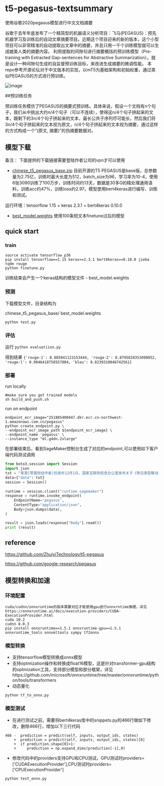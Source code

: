 # t5-pegasus-textsummary
使用谷歌2020pegasus模型进行中文文档摘要

谷歌于去年年底发布了一个精简型的机器语义分析项目：飞马(PEGASUS)：预先机器学习及训练后的自动文章摘要项目。近期这个项目迎来的新的版本，这个小型项目可以非常精准的自动提取出文章中的摘要，并且只用一千个训练模型就可以生成媲美人类的摘要内容。
利用提取的间隙句进行摘要概括的预训练模型（Pre-training with Extracted Gap-sentences for Abstractive Summarization）。就是设计一种间隙句生成的自监督预训练目标，来改进生成摘要的微调性能。
本repo参考开源论坛对于中文版本的实现，以mT5为基础架构和初始权重，通过类似PEGASUS的方式进行预训练。

![image](https://github.com/jackie930/t5-pegasus-textsummary/blob/main/1.png)

##预训练任务

预训练任务模仿了PEGASUS的摘要式预训练。具体来说，假设一个文档有n个句子，我们从中挑出大约n/4个句子（可以不连续），使得这n/4个句子拼起来的文本，跟剩下的3n/4个句子拼起来的文本，最长公共子序列尽可能长，然后我们将3n/4个句子拼起来的文本视为原文，n/4个句子拼起来的文本视为摘要，通过这样的方式构成一个“(原文, 摘要)”的伪摘要数据对。

## 模型下载
备注： 下面提供的下载链接需要登陆作者公司的vpn才可以使用
* [chinese_t5_pegasus_base.zip](https://amazon.awsapps.com/workdocs/index.html#/folder/de75a58625bdc3a6ae7f659c252924917c0f956ee33dc6a5f0a6cc2283a63a72) 目前开源的T5 PEGASUS是base版，总参数量为2.75亿，训练时最大长度为512，batch_size为96，学习率为10-4，使用6张3090训练了100万步，训练时间约13天，数据是30多G的精处理通用语料，训练acc约47%，训练loss约2.97。模型使用bert4keras进行编写、训练和测试。

运行环境：tensorflow 1.15 + keras 2.3.1 + bert4keras 0.10.0
* [best_model.weights](https://amazon.awsapps.com/workdocs/index.html#/folder/de75a58625bdc3a6ae7f659c252924917c0f956ee33dc6a5f0a6cc2283a63a72) 使用100条短文本finetune过后的模型

## quick start

### train

~~~shell script
source activate tensorflow_p36
pip install tensorflow==1.15 keras==2.3.1 bert4keras==0.10.0 jieba tqdm rouge
python finetune.py
~~~
训练结束会产生一个keras结构的模型文件 - best_model.weights

### 预测
下载模型文件，目录结构为

chinese_t5_pegasus_base/ 
best_model.weights

~~~shell script
python test.py
~~~


### 评估

运行 `python evaluatiion.py`

得到结果 `{'rouge-1': 0.885041123153444, 'rouge-2': 0.8795828353099052, 'rouge-l': 0.9046418758557804, 'bleu': 0.8239310846742561}`

### 部署


run locally
~~~
#make sure you got trained models 
sh build_and_push.sh
~~~

run on endpoint

```shell script
endpoint_ecr_image="251885400447.dkr.ecr.cn-northwest-1.amazonaws.com.cn/pegasus"
python create_endpoint.py \
--endpoint_ecr_image_path ${endpoint_ecr_image} \
--endpoint_name 'pegasus' \
--instance_type "ml.g4dn.2xlarge"
```

在部署结束后，看到SageMaker控制台生成了对应的endpoint,可以使用如下客户端代码测试调用
```python
from boto3.session import Session
import json
txt = "来源|零壹财经作者|任俊东12月1日，国家互联网信息办公室发布关于《常见类型移动互联网应用程序（App）必要个人信息范围》公开征求意见的通知。此次《意见稿》规定了支付、借贷、银行等38类常见类型App必要个人信息范围，明确App必要个人信息界限，不得因非必要信息拒绝用户安装使用。零壹财经自今年3月起开展了手机App评测工作，通过对金融、购物、视频等10大类300多款App评测发现，9成以上APP都存在违规收集信息问题，其中违反必要原则，收集与其业务无关的个人信息、用户拒绝同意就无法安装使用等问题最为严重。上月，全国App个人信息保护监管会召开。会上阿里、腾讯、字节等互联网巨头遭监管点名批评：在App个人信息保护工作方面，存在思想漠视、侥幸心理、技术对抗三类问题。1.对38类App必要个人信息范围向社会征求意见针对此次《意见稿》，国家网信办表示，近年来App广泛应用在促进经济社会发展、服务民生等方面发挥了重要作用。同时，App超范围收集、强制收集用户个人信息普遍存在，用户拒绝同意就无法安装使用。为落实《中华人民共和国网络安全法》关于个人信息收集合法、正当、必要的原则，规范App个人信息收集行为，因而明确常见App收集必要个人信息范围。意见反馈时间截止到2020年12月16日。2.12类App无须个人信息，即可使用基本功能服务根据《意见稿》，国家网信办拟规定网络直播、在线影音、短视频、新闻资讯、运动健身、浏览器、输入法、安全管理、电子图书、拍摄美化、应用商店、实用工具类共12类App无须个人信息，即可使用基本功能服务。3.零壹App评测：9成以上App存在违规收集信息问题为规范收集APP信息收集和使用、加强个人信息保护，切实维护收集APP消费者合法权益，并依据相关监管政策法规，零壹财经App评测中心于2020年3月2日启动App评测专项工作。中心相关评测工作得到了App消费者、监管部门、相关企业、行业从业者等多方的广泛关注和支持。通过对金融、购物、视频等10大类300多款App评测发现，9成以上APP都存在违规收集信息问题，其中违反必要原则，收集与其业务无关的个人信息、用户拒绝同意就无法安装使用等问题最为严重。4.阿里、腾讯、字节等遭监管点名批评，App个人信息保护进入新的发展阶段11月27日，全国App个人信息保护监管会在北京召开，工信部召集国内互联网行业的头部企业，总结过去半年来App个人信息保护专项整治行动的成果，部署下一阶段整治行动。工信部信息通信管理局副局长鲁春从在会上表示，工信部针对大企业的App进行了全覆盖检测，对阿里巴巴的40余款、字节跳动30余款，腾讯30余款、百度20余款、网易10余款、小米10余款用户下载量大、使用率高的App进行了重点检测，发现存在思想漠视、侥幸心理、技术对抗三类问题。互联网个人信息数据野蛮生长时代已成过去，APP个人信息保护正在迎来新的发展阶段。切实维护用户合法权益，严厉惩处互联网企业违法违规行为是今后互联网监管的常态。企业只有从思想上重视、行动上遵守，把用户的利益作为企业的核心关切，才能持续发展。添加作者微信：daodao0312，可获取《常见类型移动互联网应用程序（App）必要个人信息范围（征求意见稿）》，或您有App评测需求请联系作者。"
data={"data": txt}
session = Session()
    
runtime = session.client("runtime.sagemaker")
response = runtime.invoke_endpoint(
    EndpointName='pegasus',
    ContentType="application/json",
    Body=json.dumps(data),
)

result = json.loads(response["Body"].read())
print (result)
```

## reference

https://github.com/ZhuiyiTechnology/t5-pegasus 

https://github.com/google-research/pegasus


## 模型转换和加速
### 环境配置
~~~shell script
cuda/cudnn/onnxruntime的版本需要对应才能使用gpu进行onnxrntime推理，详见https://onnxruntime.ai/docs/execution-providers/CUDA-ExecutionProvider.html
cuda 10.2
cudnn 8.0.3
pip install onnxruntime==1.5.1 onnxruntime-gpu==1.5.1 onnxruntime_tools onnxmltools sympy tf2onnx
~~~

### 模型转换
* 支持tensorflow模型转换成onnx模型
* 支持optmization操作和转换成float16模型，这是针对transformer-gpu结构的optmization工具，支持部分模型和部分框架，详见https://github.com/microsoft/onnxruntime/tree/master/onnxruntime/python/tools/transformers
* 动态量化
~~~shell script
python tf_to_onnx.py
~~~

### 模型测试
* 在进行测试之前，需要将bert4keras库中的snippets.py的466行做如下修改，删除466行，增加以下三行代码
~~~shell script
466 -  prediction = predict(self, inputs, output_ids, states)
    +  prediction = predict(self, inputs, output_ids, states)[0]
    +  if prediction.shape[0]>1:
    +     prediction = np.expand_dims(prediction[-1],0)
~~~
* 修改代码中的providers支持GPU和CPU测试，GPU测试时providers=['CUDAExecutionProvider'],CPU测试时providers=['CPUExecutionProvider']
~~~shell script
python test_onnx.py
~~~


